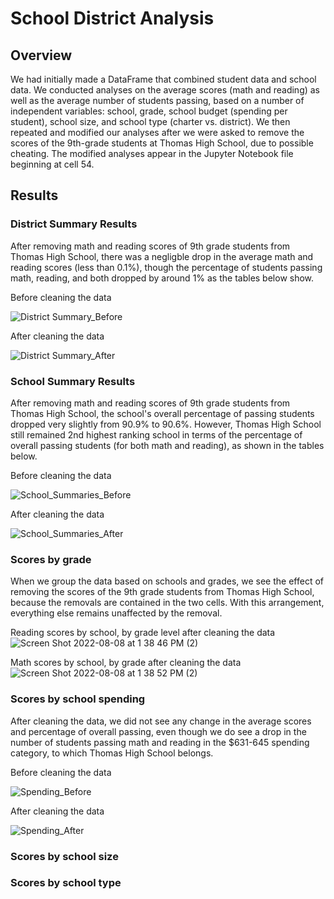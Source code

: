 # School District Analysis

## Overview

We had initially made a DataFrame that combined student data and school data. We conducted analyses on the average scores (math and reading) as well as the average number of students passing, based on a number of independent variables: school, grade, school budget (spending per student), school size, and school type (charter vs. district). We then repeated and modified our analyses after we were asked to remove the scores of the 9th-grade students at Thomas High School, due to possible cheating. The modified analyses appear in the Jupyter Notebook file beginning at cell 54. 

## Results

### District Summary Results

After removing math and reading scores of 9th grade students from Thomas High School, there was a negligble drop in the average math and reading scores (less than 0.1%), though the percentage of students passing math, reading, and both dropped by around 1% as the tables below show.

Before cleaning the data

![District Summary_Before](https://user-images.githubusercontent.com/105169537/183466964-3dad1594-caec-439e-ac6c-a1577fee9977.png)

After cleaning the data

![District Summary_After](https://user-images.githubusercontent.com/105169537/183467157-fe363339-2941-4e37-9b3e-942df328fb28.png)

### School Summary Results

After removing math and reading scores of 9th grade students from Thomas High School, the school's overall percentage of passing students dropped very slightly from 90.9% to 90.6%. However, Thomas High School still remained 2nd highest ranking school in terms of the percentage of overall passing students (for both math and reading), as shown in the tables below.

Before cleaning the data

![School_Summaries_Before](https://user-images.githubusercontent.com/105169537/183478074-ca8dc8ea-8dea-448d-a5fe-954935ebef0b.png)

After cleaning the data

![School_Summaries_After](https://user-images.githubusercontent.com/105169537/183478056-48c2dcf1-a0df-4b03-9265-b33b71ec76d4.png)

### Scores by grade

When we group the data based on schools and grades, we see the effect of removing the scores of the 9th grade students from Thomas High School, because the removals are contained in the two cells. With this arrangement, everything else remains unaffected by the removal.

Reading scores by school, by grade level after cleaning the data
![Screen Shot 2022-08-08 at 1 38 46 PM (2)](https://user-images.githubusercontent.com/105169537/183480141-a888abb9-6827-43c0-a9b2-812e2592b1c2.png)

Math scores by school, by grade after cleaning the data
![Screen Shot 2022-08-08 at 1 38 52 PM (2)](https://user-images.githubusercontent.com/105169537/183480225-4c1f6fa5-a813-4d23-b26c-841beb41ced2.png)

### Scores by school spending
After cleaning the data, we did not see any change in the average scores and percentage of overall passing, even though we do see a drop in the number of students passing math and reading in the $631-645 spending category, to which Thomas High School belongs.

Before cleaning the data

![Spending_Before](https://user-images.githubusercontent.com/105169537/183483060-b1d1d1c5-519e-4301-bd90-14bde28a448f.png)

After cleaning the data

![Spending_After](https://user-images.githubusercontent.com/105169537/183483083-e05d2f9f-2b4b-4fc2-b4a6-a6ef51a509ce.png)


### Scores by school size



### Scores by school type
